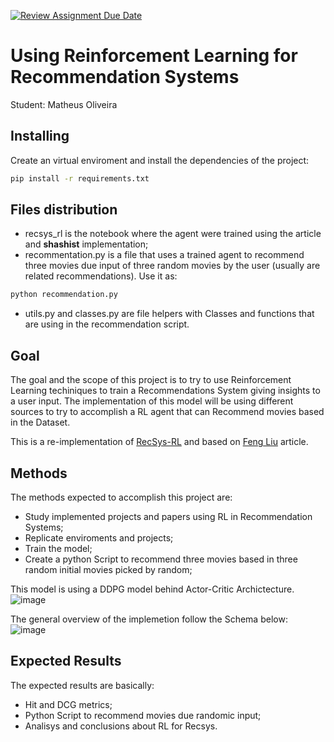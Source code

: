 [![Review Assignment Due Date](https://classroom.github.com/assets/deadline-readme-button-24ddc0f5d75046c5622901739e7c5dd533143b0c8e959d652212380cedb1ea36.svg)](https://classroom.github.com/a/7Wj0oCgF)

# Using Reinforcement Learning for Recommendation Systems

Student: Matheus Oliveira


## Installing
Create an virtual enviroment and install the dependencies of the project:

```bash
pip install -r requirements.txt
```

## Files distribution
* recsys_rl is the notebook where the agent were trained using the article and **shashist** implementation;
* recommentation.py is a file that uses a trained agent to recommend three movies due input of three random movies by the user (usually are related recommendations). Use it as:
```bash
python recommendation.py
```
* utils.py and classes.py are file helpers with Classes and functions that are using in the recommendation script.


## Goal
The goal and the scope of this project is to try to use Reinforcement Learning techiniques to train a Recommendations System giving insights to a user input. The implementation of this model will be using different sources to try to accomplish a RL agent that can Recommend movies based in the Dataset. 

This is a re-implementation of [RecSys-RL](https://github.com/shashist/recsys-rl) and based on [Feng Liu](https://arxiv.org/pdf/1810.12027.pdf) article.

## Methods
The methods expected to accomplish this project are:
* Study implemented projects and papers using RL in Recommendation Systems;
* Replicate enviroments and projects;
* Train the model;
* Create a python Script to recommend three movies based in three random initial movies picked by random;

This model is using a DDPG model behind Actor-Critic Archictecture.
![image](https://github.com/insper-classroom/project-02-matheus-1618/assets/71362534/bbee6538-b924-41e3-b8b4-3034f39ce28c)

The general overview of the implemetion follow the Schema below:
![image](https://github.com/insper-classroom/project-02-matheus-1618/assets/71362534/a6d4f690-ef61-4187-8ffd-3b9180fbcd6b)


## Expected Results 
The expected results are basically:
* Hit and DCG metrics;
* Python Script to recommend movies due randomic input;
* Analisys and conclusions about RL for Recsys.
